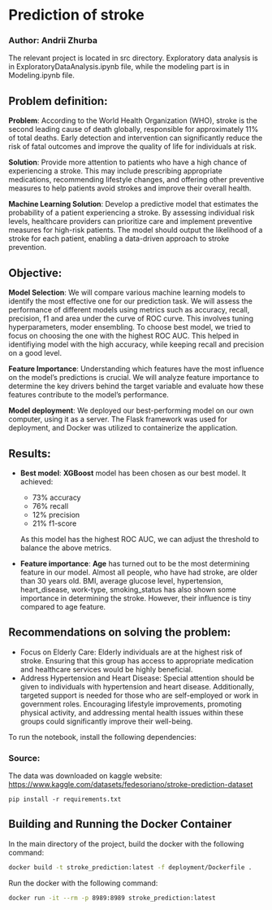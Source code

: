 # Prediction of stroke

### Author: Andrii Zhurba
The relevant project is located in src directory. 
Exploratory data analysis is in ExploratoryDataAnalysis.ipynb file,
while the modeling part is in Modeling.ipynb file.

## Problem definition:

**Problem**: According to the World Health Organization (WHO), stroke is the second leading cause of death globally, responsible for approximately 11% of total deaths. Early detection and intervention can significantly reduce the risk of fatal outcomes and improve the quality of life for individuals at risk.

**Solution**: Provide more attention to patients who have a high chance of experiencing a stroke. This may include prescribing appropriate medications, recommending lifestyle changes, and offering other preventive measures to help patients avoid strokes and improve their overall health.

**Machine Learning Solution**: Develop a predictive model that estimates the probability of a patient experiencing a stroke. By assessing individual risk levels, healthcare providers can prioritize care and implement preventive measures for high-risk patients. The model should output the likelihood of a stroke for each patient, enabling a data-driven approach to stroke prevention.

## Objective:

**Model Selection**: We will compare various machine 
learning models to identify the most effective one 
for our prediction task. We will assess the 
performance of different models using metrics 
such as accuracy, recall, precision, f1 and 
area under the curve of ROC curve. This 
involves tuning hyperparameters, moder
ensembling. To choose best model, we 
tried to focus on choosing the one with 
the highest ROC AUC. This helped in 
identifiying model with the high accuracy,
while keeping recall and precision on a good level. 

**Feature Importance**: Understanding which features 
have the most influence on the model’s predictions 
is crucial. We will analyze feature importance to 
determine the key drivers behind the target variable 
and evaluate how these features contribute to the 
model’s performance.

**Model deployment**: We deployed our best-performing model on our own computer, using it as a server. The Flask framework was used for deployment, and Docker was utilized to containerize the application.

## Results:

* **Best model**: **XGBoost** model has been chosen as our best model.
It achieved:
  * 73% accuracy
  * 76% recall
  * 12% precision
  * 21% f1-score 
  
  As this model has the highest ROC AUC, we can adjust 
  the threshold to balance the above metrics.
* **Feature importance**: **Age** has turned out to be the most
determining feature in our model. Almost all people,
who have had stroke, are older than 30 years old. 
BMI, average glucose level, hypertension, heart_disease,
work-type, smoking_status has also shown some importance
in determining the stroke. However, their influence is
tiny compared to age feature.

## Recommendations on solving the problem:
* Focus on Elderly Care: Elderly individuals are at the highest risk of stroke. Ensuring that this group has access to appropriate medication and healthcare services would be highly beneficial.
* Address Hypertension and Heart Disease: Special attention should be given to individuals with hypertension and heart disease. Additionally, targeted support is needed for those who are self-employed or work in government roles. Encouraging lifestyle improvements, promoting physical activity, and addressing mental health issues within these groups could significantly improve their well-being.

To run the notebook, install the following dependencies:

### Source:
The data was downloaded on kaggle website: https://www.kaggle.com/datasets/fedesoriano/stroke-prediction-dataset

```
pip install -r requirements.txt
```

## Building and Running the Docker Container
In the main directory of the project, build the docker
with the following command:
```bash
docker build -t stroke_prediction:latest -f deployment/Dockerfile .
```
Run the docker with the following command:
```bash
docker run -it --rm -p 8989:8989 stroke_prediction:latest
```




